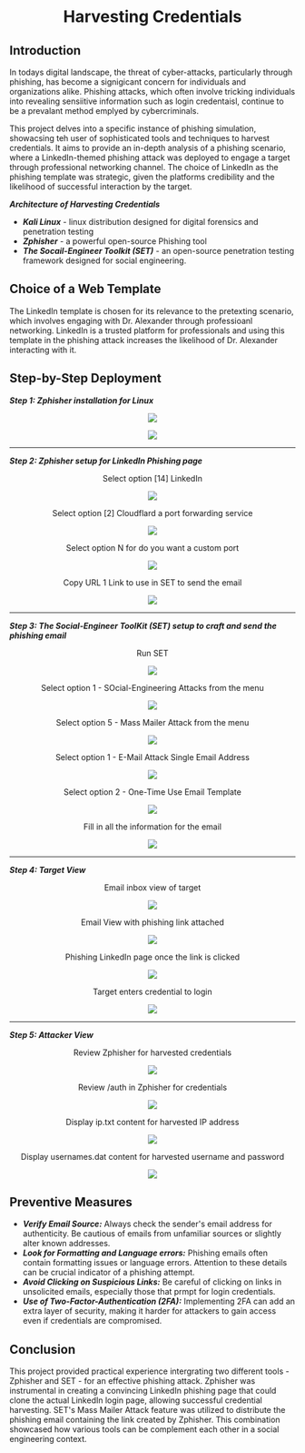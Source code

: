 # <div align="center"> Harvesting Credentials</div>

## Introduction

In todays digital landscape, the threat of cyber-attacks, particularly through phishing, has become a signigicant concern for individuals and organizations alike. Phishing attacks, which often involve tricking individuals into revealing sensiitive information such as login credentaisl, continue to be a prevalant method emplyed by cybercriminals. 

This project delves into a specific instance of phishing simulation, showacsing teh user of sophisticated tools and techniques to harvest credentials. It aims to provide an in-depth analysis of a phishing scenario, where a LinkedIn-themed phishing attack was deployed to engage a target through professional networking channel. The choice of LinkedIn as the phishing template was strategic, given the platforms credibility and the likelihood of successful interaction by the target. 

***Architecture of Harvesting Credentials***

- ***Kali Linux*** - linux distribution designed for digital forensics and penetration testing
- ***Zphisher*** - a powerful open-source Phishing tool
- ***The Socail-Engineer Toolkit (SET)*** - an open-source penetration testing framework designed for social engineering.


## Choice of a Web Template

The LinkedIn template is chosen for its relevance to the pretexting scenario, which involves engaging with Dr. Alexander through professioanl networking. LinkedIn is a trusted platform for professionals and using this template in the phishing attack increases the likelihood of Dr. Alexander interacting with it.

## Step-by-Step Deployment

***Step 1: Zphisher installation for Linux***
<p align="center"><img src=images/Picture1.png></p>
<p align="center"><img src=images/Picture2.png></p>

---

***Step 2: Zphisher setup for LinkedIn Phishing page***
<div align="center">Select option [14] LinkedIn</div>
<p align="center"><img src=images/Picture3.png></p>
<div align="center">Select option [2] Cloudflard a port forwarding service</div>
<p align="center"><img src=images/Picture4.png></p>
<div align="center">Select option N for do you want a custom port</div>
<p align="center"><img src=images/Picture5.png></p>
<div align="center">Copy URL 1 Link to use in SET to send the email</div>
<p align="center"><img src=images/Picture6.png></p>

---

***Step 3: The Social-Engineer ToolKit (SET) setup to craft and send the phishing email***
<div align="center">Run SET</div>
<p align="center"><img src=images/Picture7.png></p>
<div align="center">Select option 1 - SOcial-Engineering Attacks from the menu</div>
<p align="center"><img src=images/Picture8.png></p>
<div align="center">Select option 5 - Mass Mailer Attack from the menu</div>
<p align="center"><img src=images/Picture9.png></p>
<div align="center">Select option 1 - E-Mail Attack Single Email Address</div>
<p align="center"><img src=images/Picture10.png></p>
<div align="center">Select option 2 - One-Time Use Email Template</div>
<p align="center"><img src=images/Picture11.png></p>
<div align="center">Fill in all the information for the email</div>
<p align="center"><img src=images/Picture12.png></p>

---

***Step 4: Target View***
<div align="center">Email inbox view of target</div>
<p align="center"><img src=images/Picture13.png></p>
<div align="center">Email View with phishing link attached</div>
<p align="center"><img src=images/Picture14.png></p>
<div align="center">Phishing LinkedIn page once the link is clicked</div>
<p align="center"><img src=images/Picture15.png></p>
<div align="center">Target enters credential to login</div>
<p align="center"><img src=images/Picture16.png></p>

---

***Step 5: Attacker View***
<div align="center">Review Zphisher for harvested credentials</div>
<p align="center"><img src=images/Picture17.png></p>
<div align="center">Review /auth in Zphisher for credentials</div>
<p align="center"><img src=images/Picture18.png></p>
<div align="center">Display ip.txt content for harvested IP address</div>
<p align="center"><img src=images/Picture19.png></p>
<div align="center">Display usernames.dat content for harvested username and password</div>
<p align="center"><img src=images/Picture20.png></p>


## Preventive Measures

- ***Verify Email Source:*** Always check the sender's email address for authenticity. Be cautious of emails from unfamiliar sources or slightly alter known addresses.
- ***Look for Formatting and Language errors:*** Phishing emails often contain formatting issues or language errors. Attention to these details can be crucial indicator of a phishing attempt.
- ***Avoid Clicking on Suspicious Links:*** Be careful of clicking on links in unsolicited emails, especially those that prmpt for login credentials.
- ***Use of Two-Factor-Authentication (2FA):*** Implementing 2FA can add an extra layer of security, making it harder for attackers to gain access even if credentials are compromised.

## Conclusion

This project provided practical experience intergrating two different tools - Zphisher and SET - for an effective phishing attack. Zphisher was instrumental in creating a convincing LinkedIn phishing page that could clone the actual LinkedIn login page, allowing successful credential harvesting. SET's Mass Mailer Attack feature was utilized to distribute the phishing email containing the link created by Zphisher. This combination showcased how various tools can be complement each other in a social engineering context.
